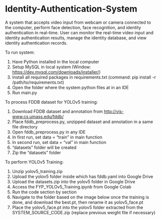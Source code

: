 # Identity-Authentication-System

A system that accepts video input from webcam or camera connected to the computer, perform face detection, face recognition, and identity authentication in real-time. User can monitor the real-time video input and identity authentication results, manage the identity database, and view identity authentication records.


To run system:
1.	Have Python installed in the local computer
2.	Setup MySQL in local system (Window: https://dev.mysql.com/downloads/installer/) 
3.	Install all required packages in requirements.txt (command: pip install -r /path/to/requirements.txt)
4.	Open the folder where the system python files at in an IDE 
5.	Run main.py

To process FDDB dataset for YOLOv5 training:
1.	Download FDDB dataset and annotation from http://vis-www.cs.umass.edu/fddb/ 
2.	Place fddb_preprocess.py, unzipped dataset and annotation in a same file directory
3.	Open fddb_preprocess.py in any IDE
4.	In first run, set data = “train” in main function
5.	In second run, set data = “val” in main function
6.	“datasets” folder will be created
7.	Zip the “datasets” folder

To perform YOLOv5 Training:
1.	Unzip yolov5_training.zip
2.	Upload the yolov5 folder inside which has fddb.yaml into Google Drive
3.	Upload the datasets.zip into the yolov5 folder in Google Drive
4.	Access the FYP_YOLOv5_Training.ipynb from Google Colab
5.	Run the code section by section
6.	Navigate to the folder based on the image below once the training is done, and download the best.pt, then rename it as yolov5_face.pt
7.	Place the yolov5_face.pt into the yolov5 folder extracted from the SYSTEM_SOURCE_CODE.zip (replace previous weight file if necessary)
